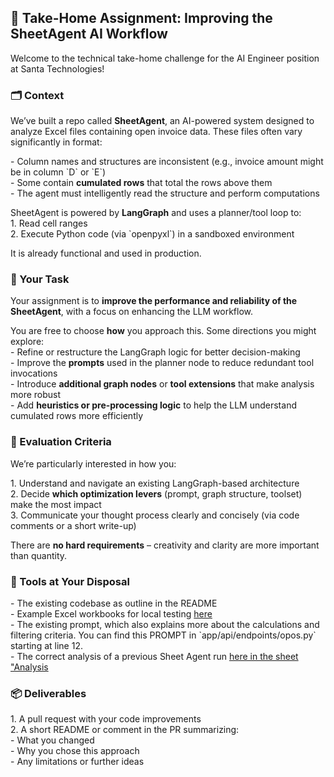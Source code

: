 ## 🧠 Take-Home Assignment: Improving the SheetAgent AI Workflow

Welcome to the technical take-home challenge for the AI Engineer position at Santa Technologies\!

### 🗂️ Context

We’ve built a repo called **SheetAgent**, an AI-powered system designed to analyze Excel files containing open invoice data. These files often vary significantly in format:

\- Column names and structures are inconsistent (e.g., invoice amount might be in column \`D\` or \`E\`)  
\- Some contain **cumulated rows** that total the rows above them  
\- The agent must intelligently read the structure and perform computations

SheetAgent is powered by **LangGraph** and uses a planner/tool loop to:  
1\. Read cell ranges  
2\. Execute Python code (via \`openpyxl\`) in a sandboxed environment

It is already functional and used in production.

### 🧪 Your Task

Your assignment is to **improve the performance and reliability of the SheetAgent**, with a focus on enhancing the LLM workflow.

You are free to choose **how** you approach this. Some directions you might explore:  
\- Refine or restructure the LangGraph logic for better decision-making  
\- Improve the **prompts** used in the planner node to reduce redundant tool invocations  
\- Introduce **additional graph nodes** or **tool extensions** that make analysis more robust  
\- Add **heuristics or pre-processing logic** to help the LLM understand cumulated rows more efficiently

### 🎯 Evaluation Criteria

We’re particularly interested in how you:

1\. Understand and navigate an existing LangGraph-based architecture  
2\. Decide **which optimization levers** (prompt, graph structure, toolset) make the most impact  
3\. Communicate your thought process clearly and concisely (via code comments or a short write-up)

There are **no hard requirements** – creativity and clarity are more important than quantity.

### 🧰 Tools at Your Disposal

\- The existing codebase as outline in the README  
\- Example Excel workbooks for local testing [here](https://storage.googleapis.com/kritis-documents/Opos-test.xlsx)  
\- The existing prompt, which also explains more about the calculations and filtering criteria. You can find this PROMPT in \`app/api/endpoints/opos.py\` starting at line 12\.   
\- The correct analysis of a previous Sheet Agent run [here in the sheet "Analysis](https://docs.google.com/spreadsheets/d/1yw9TqUW2Necl0myW8mX_rqP9RjDu4Yb1LVvrUNxVJi8/edit?usp=sharing)

###  📦 Deliverables

1\. A pull request with your code improvements   
2\. A short README or comment in the PR summarizing:  
   \- What you changed  
   \- Why you chose this approach  
   \- Any limitations or further ideas

